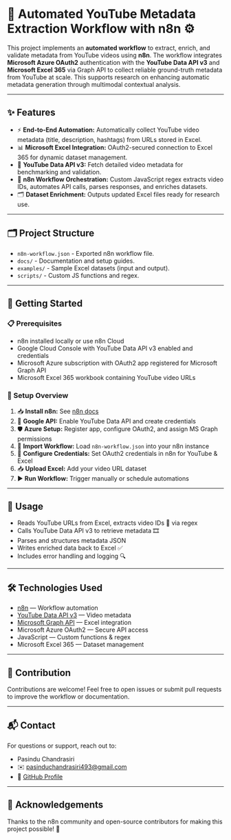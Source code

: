 # 🎥 Automated YouTube Metadata Extraction Workflow with n8n ⚙️

This project implements an **automated workflow** to extract, enrich, and validate metadata from YouTube videos using **n8n**. The workflow integrates **Microsoft Azure OAuth2** authentication with the **YouTube Data API v3** and **Microsoft Excel 365** via Graph API to collect reliable ground-truth metadata from YouTube at scale. This supports research on enhancing automatic metadata generation through multimodal contextual analysis.

---

## ✨ Features

- ⚡ **End-to-End Automation:** Automatically collect YouTube video metadata (title, description, hashtags) from URLs stored in Excel.  
- 📊 **Microsoft Excel Integration:** OAuth2-secured connection to Excel 365 for dynamic dataset management.  
- 📡 **YouTube Data API v3:** Fetch detailed video metadata for benchmarking and validation.  
- 🧩 **n8n Workflow Orchestration:** Custom JavaScript regex extracts video IDs, automates API calls, parses responses, and enriches datasets.  
- 🗂️ **Dataset Enrichment:** Outputs updated Excel files ready for research use.

---

## 🗂️ Project Structure

- `n8n-workflow.json` - Exported n8n workflow file.  
- `docs/` - Documentation and setup guides.  
- `examples/` - Sample Excel datasets (input and output).  
- `scripts/` - Custom JS functions and regex.

---

## 🚀 Getting Started

### 📋 Prerequisites

- n8n installed locally or use n8n Cloud  
- Google Cloud Console with YouTube Data API v3 enabled and credentials  
- Microsoft Azure subscription with OAuth2 app registered for Microsoft Graph API  
- Microsoft Excel 365 workbook containing YouTube video URLs

### 🔧 Setup Overview

1. 📥 **Install n8n:** See [n8n docs](https://docs.n8n.io/getting-started/installation)  
2. 🔑 **Google API:** Enable YouTube Data API and create credentials  
3. 🛡️ **Azure Setup:** Register app, configure OAuth2, and assign MS Graph permissions  
4. 🔄 **Import Workflow:** Load `n8n-workflow.json` into your n8n instance  
5. 🔐 **Configure Credentials:** Set OAuth2 credentials in n8n for YouTube & Excel  
6. 📥 **Upload Excel:** Add your video URL dataset  
7. ▶️ **Run Workflow:** Trigger manually or schedule automations

---

## 📝 Usage

- Reads YouTube URLs from Excel, extracts video IDs 🎯 via regex  
- Calls YouTube Data API v3 to retrieve metadata 🎞️  
- Parses and structures metadata JSON  
- Writes enriched data back to Excel ✅  
- Includes error handling and logging 🔍

---

## 🛠 Technologies Used

- [n8n](https://n8n.io/) — Workflow automation  
- [YouTube Data API v3](https://developers.google.com/youtube/v3) — Video metadata  
- [Microsoft Graph API](https://developer.microsoft.com/en-us/graph) — Excel integration  
- Microsoft Azure OAuth2 — Secure API access  
- JavaScript — Custom functions & regex  
- Microsoft Excel 365 — Dataset management

---

## 🤝 Contribution

Contributions are welcome! Feel free to open issues or submit pull requests to improve the workflow or documentation.

---

## 📬 Contact

For questions or support, reach out to:

- Pasindu Chandrasiri 
- ✉️ pasinduchandrasiri493@gmail.com  
- 🔗 [GitHub Profile](https://github.com/PasinduChandrasiri)

---

## 🙏 Acknowledgements

Thanks to the n8n community and open-source contributors for making this project possible! 🌟
